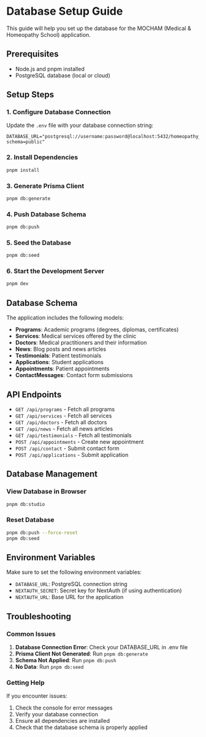 # Database Setup Guide

This guide will help you set up the database for the MOCHAM (Medical & Homeopathy School) application.

## Prerequisites

- Node.js and pnpm installed
- PostgreSQL database (local or cloud)

## Setup Steps

### 1. Configure Database Connection

Update the `.env` file with your database connection string:

```env
DATABASE_URL="postgresql://username:password@localhost:5432/homeopathy_db?schema=public"
```

### 2. Install Dependencies

```bash
pnpm install
```

### 3. Generate Prisma Client

```bash
pnpm db:generate
```

### 4. Push Database Schema

```bash
pnpm db:push
```

### 5. Seed the Database

```bash
pnpm db:seed
```

### 6. Start the Development Server

```bash
pnpm dev
```

## Database Schema

The application includes the following models:

- **Programs**: Academic programs (degrees, diplomas, certificates)
- **Services**: Medical services offered by the clinic
- **Doctors**: Medical practitioners and their information
- **News**: Blog posts and news articles
- **Testimonials**: Patient testimonials
- **Applications**: Student applications
- **Appointments**: Patient appointments
- **ContactMessages**: Contact form submissions

## API Endpoints

- `GET /api/programs` - Fetch all programs
- `GET /api/services` - Fetch all services
- `GET /api/doctors` - Fetch all doctors
- `GET /api/news` - Fetch all news articles
- `GET /api/testimonials` - Fetch all testimonials
- `POST /api/appointments` - Create new appointment
- `POST /api/contact` - Submit contact form
- `POST /api/applications` - Submit application

## Database Management

### View Database in Browser

```bash
pnpm db:studio
```

### Reset Database

```bash
pnpm db:push --force-reset
pnpm db:seed
```

## Environment Variables

Make sure to set the following environment variables:

- `DATABASE_URL`: PostgreSQL connection string
- `NEXTAUTH_SECRET`: Secret key for NextAuth (if using authentication)
- `NEXTAUTH_URL`: Base URL for the application

## Troubleshooting

### Common Issues

1. **Database Connection Error**: Check your DATABASE_URL in .env file
2. **Prisma Client Not Generated**: Run `pnpm db:generate`
3. **Schema Not Applied**: Run `pnpm db:push`
4. **No Data**: Run `pnpm db:seed`

### Getting Help

If you encounter issues:

1. Check the console for error messages
2. Verify your database connection
3. Ensure all dependencies are installed
4. Check that the database schema is properly applied
